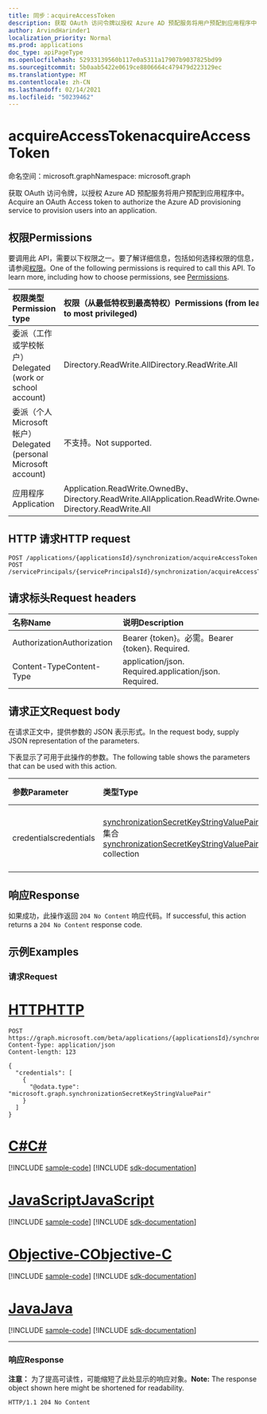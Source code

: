 ```yaml
---
title: 同步：acquireAccessToken
description: 获取 OAuth 访问令牌以授权 Azure AD 预配服务将用户预配到应用程序中
author: ArvindHarinder1
localization_priority: Normal
ms.prod: applications
doc_type: apiPageType
ms.openlocfilehash: 52933139560b117e0a5311a17907b9037825bd99
ms.sourcegitcommit: 5b0aab5422e0619ce8806664c479479d223129ec
ms.translationtype: MT
ms.contentlocale: zh-CN
ms.lasthandoff: 02/14/2021
ms.locfileid: "50239462"
---
```

# <a name="acquireaccesstoken"></a><span data-ttu-id="a0a1d-103">acquireAccessToken</span><span class="sxs-lookup"><span data-stu-id="a0a1d-103">acquireAccessToken</span></span>
<span data-ttu-id="a0a1d-104">命名空间：microsoft.graph</span><span class="sxs-lookup"><span data-stu-id="a0a1d-104">Namespace: microsoft.graph</span></span>

<span data-ttu-id="a0a1d-105">获取 OAuth 访问令牌，以授权 Azure AD 预配服务将用户预配到应用程序中。</span><span class="sxs-lookup"><span data-stu-id="a0a1d-105">Acquire an OAuth Access token to authorize the Azure AD provisioning service to provision users into an application.</span></span>

## <a name="permissions"></a><span data-ttu-id="a0a1d-106">权限</span><span class="sxs-lookup"><span data-stu-id="a0a1d-106">Permissions</span></span>
<span data-ttu-id="a0a1d-p101">要调用此 API，需要以下权限之一。要了解详细信息，包括如何选择权限的信息，请参阅[权限](/graph/permissions-reference)。</span><span class="sxs-lookup"><span data-stu-id="a0a1d-p101">One of the following permissions is required to call this API. To learn more, including how to choose permissions, see [Permissions](/graph/permissions-reference).</span></span>

|<span data-ttu-id="a0a1d-109">权限类型</span><span class="sxs-lookup"><span data-stu-id="a0a1d-109">Permission type</span></span>|<span data-ttu-id="a0a1d-110">权限（从最低特权到最高特权）</span><span class="sxs-lookup"><span data-stu-id="a0a1d-110">Permissions (from least to most privileged)</span></span>|
|:---|:---|
|<span data-ttu-id="a0a1d-111">委派（工作或学校帐户）</span><span class="sxs-lookup"><span data-stu-id="a0a1d-111">Delegated (work or school account)</span></span>|<span data-ttu-id="a0a1d-112">Directory.ReadWrite.All</span><span class="sxs-lookup"><span data-stu-id="a0a1d-112">Directory.ReadWrite.All</span></span>|
|<span data-ttu-id="a0a1d-113">委派（个人 Microsoft 帐户）</span><span class="sxs-lookup"><span data-stu-id="a0a1d-113">Delegated (personal Microsoft account)</span></span>|<span data-ttu-id="a0a1d-114">不支持。</span><span class="sxs-lookup"><span data-stu-id="a0a1d-114">Not supported.</span></span>|
|<span data-ttu-id="a0a1d-115">应用程序</span><span class="sxs-lookup"><span data-stu-id="a0a1d-115">Application</span></span>|<span data-ttu-id="a0a1d-116">Application.ReadWrite.OwnedBy、Directory.ReadWrite.All</span><span class="sxs-lookup"><span data-stu-id="a0a1d-116">Application.ReadWrite.OwnedBy, Directory.ReadWrite.All</span></span>|

## <a name="http-request"></a><span data-ttu-id="a0a1d-117">HTTP 请求</span><span class="sxs-lookup"><span data-stu-id="a0a1d-117">HTTP request</span></span>

<!-- {
  "blockType": "ignored"
}
-->
``` http
POST /applications/{applicationsId}/synchronization/acquireAccessToken
POST /servicePrincipals/{servicePrincipalsId}/synchronization/acquireAccessToken
```

## <a name="request-headers"></a><span data-ttu-id="a0a1d-118">请求标头</span><span class="sxs-lookup"><span data-stu-id="a0a1d-118">Request headers</span></span>
|<span data-ttu-id="a0a1d-119">名称</span><span class="sxs-lookup"><span data-stu-id="a0a1d-119">Name</span></span>|<span data-ttu-id="a0a1d-120">说明</span><span class="sxs-lookup"><span data-stu-id="a0a1d-120">Description</span></span>|
|:---|:---|
|<span data-ttu-id="a0a1d-121">Authorization</span><span class="sxs-lookup"><span data-stu-id="a0a1d-121">Authorization</span></span>|<span data-ttu-id="a0a1d-p102">Bearer {token}。必需。</span><span class="sxs-lookup"><span data-stu-id="a0a1d-p102">Bearer {token}. Required.</span></span>|
|<span data-ttu-id="a0a1d-124">Content-Type</span><span class="sxs-lookup"><span data-stu-id="a0a1d-124">Content-Type</span></span>|<span data-ttu-id="a0a1d-p103">application/json. Required.</span><span class="sxs-lookup"><span data-stu-id="a0a1d-p103">application/json. Required.</span></span>|

## <a name="request-body"></a><span data-ttu-id="a0a1d-127">请求正文</span><span class="sxs-lookup"><span data-stu-id="a0a1d-127">Request body</span></span>
<span data-ttu-id="a0a1d-128">在请求正文中，提供参数的 JSON 表示形式。</span><span class="sxs-lookup"><span data-stu-id="a0a1d-128">In the request body, supply JSON representation of the parameters.</span></span>

<span data-ttu-id="a0a1d-129">下表显示了可用于此操作的参数。</span><span class="sxs-lookup"><span data-stu-id="a0a1d-129">The following table shows the parameters that can be used with this action.</span></span>

|<span data-ttu-id="a0a1d-130">参数</span><span class="sxs-lookup"><span data-stu-id="a0a1d-130">Parameter</span></span>|<span data-ttu-id="a0a1d-131">类型</span><span class="sxs-lookup"><span data-stu-id="a0a1d-131">Type</span></span>|<span data-ttu-id="a0a1d-132">说明</span><span class="sxs-lookup"><span data-stu-id="a0a1d-132">Description</span></span>|
|:---|:---|:---|
|<span data-ttu-id="a0a1d-133">credentials</span><span class="sxs-lookup"><span data-stu-id="a0a1d-133">credentials</span></span>|<span data-ttu-id="a0a1d-134">[synchronizationSecretKeyStringValuePair](../resources/synchronization-secretkeystringvaluepair.md) 集合</span><span class="sxs-lookup"><span data-stu-id="a0a1d-134">[synchronizationSecretKeyStringValuePair](../resources/synchronization-secretkeystringvaluepair.md) collection</span></span>|<span data-ttu-id="a0a1d-135">表示单个机密值。</span><span class="sxs-lookup"><span data-stu-id="a0a1d-135">Represents a single secret value.</span></span>|



## <a name="response"></a><span data-ttu-id="a0a1d-136">响应</span><span class="sxs-lookup"><span data-stu-id="a0a1d-136">Response</span></span>

<span data-ttu-id="a0a1d-137">如果成功，此操作返回 `204 No Content` 响应代码。</span><span class="sxs-lookup"><span data-stu-id="a0a1d-137">If successful, this action returns a `204 No Content` response code.</span></span>

## <a name="examples"></a><span data-ttu-id="a0a1d-138">示例</span><span class="sxs-lookup"><span data-stu-id="a0a1d-138">Examples</span></span>

### <a name="request"></a><span data-ttu-id="a0a1d-139">请求</span><span class="sxs-lookup"><span data-stu-id="a0a1d-139">Request</span></span>

# <a name="http"></a>[<span data-ttu-id="a0a1d-140">HTTP</span><span class="sxs-lookup"><span data-stu-id="a0a1d-140">HTTP</span></span>](#tab/http)
<!-- {
  "blockType": "request",
  "name": "synchronization_acquireaccesstoken"
}
-->
``` http
POST https://graph.microsoft.com/beta/applications/{applicationsId}/synchronization/acquireAccessToken
Content-Type: application/json
Content-length: 123

{
  "credentials": [
    {
      "@odata.type": "microsoft.graph.synchronizationSecretKeyStringValuePair"
    }
  ]
}
```
# <a name="c"></a>[<span data-ttu-id="a0a1d-141">C#</span><span class="sxs-lookup"><span data-stu-id="a0a1d-141">C#</span></span>](#tab/csharp)
[!INCLUDE [sample-code](../includes/snippets/csharp/synchronization-acquireaccesstoken-csharp-snippets.md)]
[!INCLUDE [sdk-documentation](../includes/snippets/snippets-sdk-documentation-link.md)]

# <a name="javascript"></a>[<span data-ttu-id="a0a1d-142">JavaScript</span><span class="sxs-lookup"><span data-stu-id="a0a1d-142">JavaScript</span></span>](#tab/javascript)
[!INCLUDE [sample-code](../includes/snippets/javascript/synchronization-acquireaccesstoken-javascript-snippets.md)]
[!INCLUDE [sdk-documentation](../includes/snippets/snippets-sdk-documentation-link.md)]

# <a name="objective-c"></a>[<span data-ttu-id="a0a1d-143">Objective-C</span><span class="sxs-lookup"><span data-stu-id="a0a1d-143">Objective-C</span></span>](#tab/objc)
[!INCLUDE [sample-code](../includes/snippets/objc/synchronization-acquireaccesstoken-objc-snippets.md)]
[!INCLUDE [sdk-documentation](../includes/snippets/snippets-sdk-documentation-link.md)]

# <a name="java"></a>[<span data-ttu-id="a0a1d-144">Java</span><span class="sxs-lookup"><span data-stu-id="a0a1d-144">Java</span></span>](#tab/java)
[!INCLUDE [sample-code](../includes/snippets/java/synchronization-acquireaccesstoken-java-snippets.md)]
[!INCLUDE [sdk-documentation](../includes/snippets/snippets-sdk-documentation-link.md)]

---



### <a name="response"></a><span data-ttu-id="a0a1d-145">响应</span><span class="sxs-lookup"><span data-stu-id="a0a1d-145">Response</span></span>
<span data-ttu-id="a0a1d-146">**注意：** 为了提高可读性，可能缩短了此处显示的响应对象。</span><span class="sxs-lookup"><span data-stu-id="a0a1d-146">**Note:** The response object shown here might be shortened for readability.</span></span>
<!-- {
  "blockType": "response",
  "truncated": true
}
-->
``` http
HTTP/1.1 204 No Content
```


